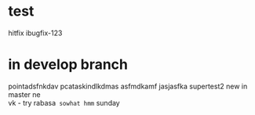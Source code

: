 # test
hitfix
ibugfix-123
# in develop branch
pointadsfnkdav
pcataskindlkdmas
asfmdkamf
jasjasfka
supertest2
new in master
ne	
vk - try
rabasa`
sowhat
hmm`
sunday
